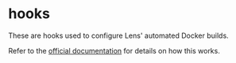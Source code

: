# hooks

These are hooks used to configure Lens' automated Docker builds.

Refer to the [official documentation](https://docs.docker.com/docker-hub/builds/advanced/#custom-build-phase-hooks)
for details on how this works.
